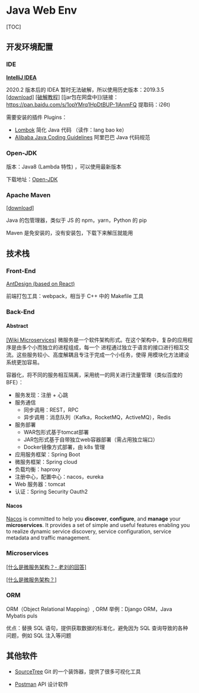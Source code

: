 # Java Web Env

[TOC]

## 开发环境配置

### IDE

[**IntelliJ IDEA**](https://www.jetbrains.com/idea/)

2020.2 版本后的 IDEA 暂时无法破解，所以使用历史版本：2019.3.5 [[download]](https://download.jetbrains.com/idea/ideaIU-2019.3.5.exe?_ga=2.167713214.1472044068.1599574265-921529009.1596531522) [[破解教程]](https://my.oschina.net/u/4330928/blog/3230470) [[jar包在网盘中]](链接：https://pan.baidu.com/s/1opYMrq1HpDtBUP-1lAnmFQ  提取码：i26t)

需要安装的插件 Plugins：

* [Lombok](https://projectlombok.org/) 简化 Java 代码 （读作：lang bao ke）
* [Alibaba Java Coding Guidelines](https://plugins.jetbrains.com/plugin/10046-alibaba-java-coding-guidelines/) 阿里巴巴 Java 代码规范

### Open-JDK

版本：Java8 (Lambda 特性) ，可以使用最新版本

下载地址：[Open-JDK](https://adoptopenjdk.net/releases.html?variant=openjdk8&jvmVariant=hotspot)

### Apache Maven

[[download]](https://maven.apache.org/download.cgi)

Java 的包管理器，类似于 JS 的 npm，yarn，Python 的 pip

Maven 是免安装的，没有安装包，下载下来解压就能用

## 技术栈

### Front-End

[AntDesign (based on React)](https://ant.design/)

前端打包工具：webpack，相当于 C++ 中的 Makefile 工具

### Back-End

#### Abstract

[[Wiki Microservices]](https://en.wikipedia.org/wiki/Microservices) 微服务是一个软件架构形式。在这个架构中，复杂的应用程序是由多个小而独立的进程组成，每一个 进程通过独立于语言的接口进行相互交流。这些服务较小、高度解耦且专注于完成一个小任务，使得 用模块化方法建设系统更加容易。

容器化，将不同的服务相互隔离，采用统一的网关进行流量管理（类似百度的 BFE）：

* 服务发现：注册 + 心跳
* 服务通信
  * 同步调用：REST，RPC
  * 异步调用：消息队列（Kafka，RocketMQ，ActiveMQ），Redis
* 服务部署
  * WAR包形式基于tomcat部署
  * JAR包形式基于自带独立web容器部署（需占用独立端口）
  * Docker镜像方式部署，由 k8s 管理
* 应用服务框架：Spring Boot
* 微服务框架：Spring cloud
* 负载均衡：haproxy
* 注册中心，配置中心：nacos，eureka
* Web 服务器：tomcat
* 认证：Spring Security Oauth2

#### Nacos

[Nacos](https://nacos.io/en-us/docs/what-is-nacos.html) is committed to help you **discover**, **configure**, and **manage** your **microservices**. It provides a set of simple and useful features enabling you to realize dynamic service discovery, service configuration, service metadata and traffic management.

### Microservices

[[什么是微服务架构？- 老刘的回答]](https://www.zhihu.com/question/65502802/answer/802678798)

[[什么是微服务架构？]](https://www.zhihu.com/question/65502802)

### ORM

ORM（Object Relational Mapping）, ORM 举例：Django ORM，Java Mybatis puls

优点：替换 SQL 语句，提供获取数据的标准化，避免因为 SQL 查询导致的各种问题，例如 SQL 注入等问题

## 其他软件

* [SourceTree](https://www.sourcetreeapp.com/) Git 的一个装饰器，提供了很多可视化工具

* [Postman](https://www.postman.com/downloads/) API 设计软件

  




